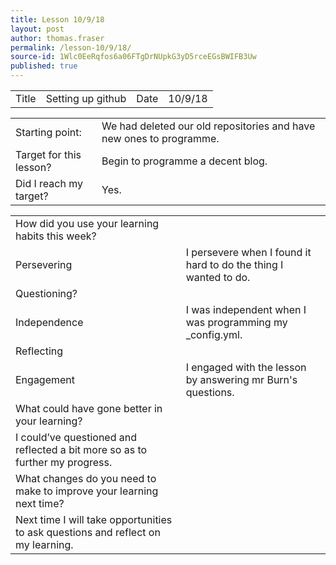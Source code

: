 ```yaml
---
title: Lesson 10/9/18
layout: post
author: thomas.fraser
permalink: /lesson-10/9/18/
source-id: 1Wlc0EeRqfos6a06FTgDrNUpkG3yD5rceEGsBWIFB3Uw
published: true
---
```

<table>
  <tr>
    <td>Title</td>
    <td>Setting up github</td>
    <td>Date</td>
    <td>10/9/18</td>
  </tr>
</table>


<table>
  <tr>
    <td>Starting point:</td>
    <td>We had deleted our old repositories and have new ones to programme.</td>
  </tr>
  <tr>
    <td>Target for this lesson?</td>
    <td>Begin to programme a decent blog.</td>
  </tr>
  <tr>
    <td>Did I reach my target? </td>
    <td>Yes.</td>
  </tr>
</table>


<table>
  <tr>
    <td>How did you use your learning habits this week?</td>
    <td></td>
  </tr>
  <tr>
    <td>Persevering</td>
    <td>I persevere when I found it hard to do the thing I wanted to do.</td>
  </tr>
  <tr>
    <td>Questioning?</td>
    <td></td>
  </tr>
  <tr>
    <td>Independence</td>
    <td>I was independent when I was programming my _config.yml.</td>
  </tr>
  <tr>
    <td>Reflecting</td>
    <td></td>
  </tr>
  <tr>
    <td>Engagement</td>
    <td>I engaged with the lesson by answering mr Burn's questions.</td>
  </tr>
  <tr>
    <td>What could have gone better in your learning?</td>
    <td></td>
  </tr>
  <tr>
    <td>I could’ve questioned and reflected a bit more so as to further my progress.</td>
    <td></td>
  </tr>
  <tr>
    <td>What changes do you need to make to improve your learning next time?</td>
    <td></td>
  </tr>
  <tr>
    <td>Next time I will take opportunities to ask questions and reflect on my learning.</td>
    <td></td>
  </tr>
</table>


